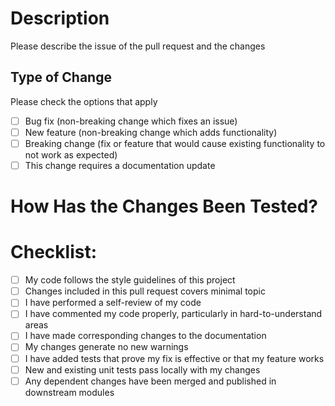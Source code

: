 # Description

Please describe the issue of the pull request and the changes

<!-- Please include the following information:
- A summary of the changes and the related issue.
- Relevant motivation and context.
- Any dependencies that are required for this change.
-->

## Type of Change

Please check the options that apply

- [ ] Bug fix (non-breaking change which fixes an issue)
- [ ] New feature (non-breaking change which adds functionality)
- [ ] Breaking change (fix or feature that would cause existing functionality to not work as expected)
- [ ] This change requires a documentation update

# How Has the Changes Been Tested?

<!--
Please describe the tests that you ran to verify your changes.
Provide instructions so we can reproduce.
Please also list any relevant details for your test configuration
-->

# Checklist:

- [ ] My code follows the style guidelines of this project
- [ ] Changes included in this pull request covers minimal topic
- [ ] I have performed a self-review of my code
- [ ] I have commented my code properly, particularly in hard-to-understand areas
- [ ] I have made corresponding changes to the documentation
- [ ] My changes generate no new warnings
- [ ] I have added tests that prove my fix is effective or that my feature works
- [ ] New and existing unit tests pass locally with my changes
- [ ] Any dependent changes have been merged and published in downstream modules

